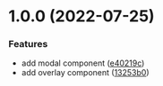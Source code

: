 # 1.0.0 (2022-07-25)


### Features

* add modal component ([e40219c](https://github.com/wujihua118/rc-awesome-modal/commit/e40219c803ea0c3a98290bf06e1bf241aade1f3d))
* add overlay component ([13253b0](https://github.com/wujihua118/rc-awesome-modal/commit/13253b03af4159362141ad721d924e9289dc3cef))
